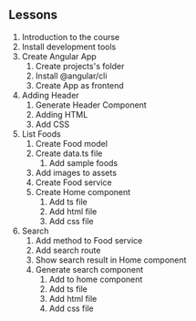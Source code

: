 ## Lessons
1. Introduction to the course
2. Install development tools
3. Create Angular App
    1. Create projects's folder
    2. Install @angular/cli
    3. Create App as frontend
4. Adding Header
    1. Generate Header Component
    2. Adding HTML
    3. Add CSS
5. List Foods
    1. Create Food model
    2. Create data.ts file
        1. Add sample foods
    3. Add images to assets
    4. Create Food service
    5. Create Home component
        1. Add ts file
        2. Add html file
        3. Add css file
6. Search
    1. Add method to Food service
    2. Add search route
    3. Show search result in Home component
    4. Generate search component
        1. Add to home component
        2. Add ts file
        3. Add html file
        4. Add css file